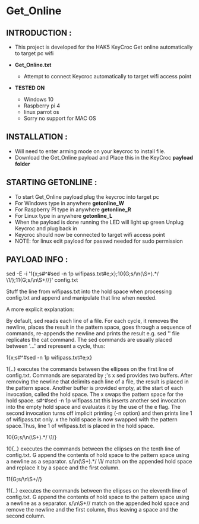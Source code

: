 # Get_Online

## INTRODUCTION :
  - This project is developed for the HAK5 KeyCroc Get online automatically to target pc wifi

* **Get_Online.txt**
  - Attempt to connect Keycroc automatically to target wifi access point

* **TESTED ON**
  - Windows 10
  - Raspberry pi 4
  - linux parrot os
  - Sorry no support for MAC OS

## INSTALLATION :

  - Will need to enter arming mode on your keycroc to install file.
  - Download the Get_Online payload and Place this in the KeyCroc **payload folder**

## STARTING GETONLINE :

   - To start Get_Online payload plug the keycroc into target pc
   - For Windows type in anywhere **getonline_W**
   - For Raspberry PI type in anywhere **getonline_R**
   - For Linux type in anywhere **getonline_L**
   - When the payload is done running the LED will light up green Unplug Keycroc and plug back in
   - Keycroc should now be connected to target wifi access point
   - NOTE: for linux edit payload for passwd needed for sudo permission

## PAYLOAD INFO :

sed -E -i '1{x;s#^#sed -n 1p wifipass.txt#e;x};10{G;s/\n(\S+).*/ \1/};11{G;s/\n\S+//}' config.txt 

Stuff the line from wifipass.txt into the hold space when processing config.txt and append and manipulate that line when needed.

A more explicit explanation:

By default, sed reads each line of a file. For each cycle, it removes the newline, places the result in the pattern space, goes through a sequence of commands, re-appends the newline and prints the result e.g. sed '' file replicates the cat command. The sed commands are usually placed between '...' and represent a cycle, thus:

1{x;s#^#sed -n 1p wifipass.txt#e;x}

1{..} executes the commands between the ellipses on the first line of config.txt. Commands are separated by ;'s
x sed provides two buffers. After removing the newline that delimits each line of a file, the result is placed in the pattern space. Another buffer is provided empty, at the start of each invocation, called the hold space. The x swaps the pattern space for the hold space.
s#^#sed -n 1p wifipass.txt this inserts another sed invocation into the empty hold space and evaluates it by the use of the e flag. The second invocation turns off implicit printing (-n option) and then prints line 1 of wifipass.txt only.
x the hold space is now swapped with the pattern space.Thus, line 1 of wifipass.txt is placed in the hold space.

10{G;s/\n(\S+).*/ \1/}

10{..} executes the commands between the ellipses on the tenth line of config.txt.
G append the contents of hold space to the pattern space using a newline as a separator.
s/\n(\S+).*/ \1/ match on the appended hold space and replace it by a space and the first column.

11{G;s/\n\S+//}

11{..} executes the commands between the ellipses on the eleventh line of config.txt.
G append the contents of hold space to the pattern space using a newline as a separator.
s/\n\S+// match on the appended hold space and remove the newline and the first column, thus leaving a space and the second column.
